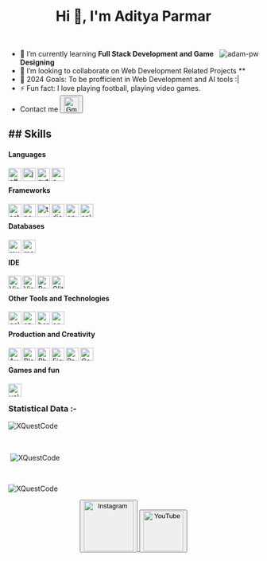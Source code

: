 <h1 align="center">Hi 👋, I'm Aditya Parmar</h1>

<br>

<p><img align="right" src="https://github.com/Adam-pw/Adam-pw/blob/main/animation_500_kxa883sd.gif" alt="adam-pw" /></p>

- 🌱 I’m currently learning **Full Stack Development and Game Designing** <br>
- 👯 I’m looking to collaborate on Web Development Related Projects ** <br>
- 🥅 2024 Goals: To be profficient in Web Development and AI tools :| <br>
- ⚡ Fun fact: I love playing football, playing video games. <br>
- Contact me <a href="mailto:xquestcodes@gmail.com"> <button>
    <img src="https://i.imgur.com/5b0bAC4.png" alt="Gmail" width="30"/> </button>
  </a>

<h2>
## Skills </h2>

<h4> Languages </h4>
<span> 

<img align="left" alt="c#" width="26px" src="https://i.imgur.com/loWAHjB.png" />
<img align="left" alt="js" width="26px" src="https://i.imgur.com/3u1wzwE.png" />
<img align="left" alt="python" width="26px" src="https://i.imgur.com/C71VspT.png" />
<img align="left" alt="c++" width="26px" src="https://i.imgur.com/YMXeZ6b.png" /> <br />
</span>

<h4> Frameworks </h4>
<span>
  <a href="https://astro.build/" target="_blank">
    <img align="left" alt="astro" width="26px" src="https://astro.build/assets/press/astro-icon-light.svg" />
  </a>

  <a href="https://nodejs.org/" target="_blank">
    <img align="left" alt="nodejs" width="26px" src="https://i.imgur.com/lPPZ3AO.png" />
  </a>

  <a href="https://www.typescriptlang.org/" target="_blank">
    <img align="left" alt="typescript" width="26px" src="https://upload.wikimedia.org/wikipedia/commons/thumb/4/4c/Typescript_logo_2020.svg/2048px-Typescript_logo_2020.svg.png" />
  </a>

  <a href="https://discord.js.org/" target="_blank">
    <img align="left" alt="discordjs" width="26px" src="https://i.imgur.com/rccpTOp.png" />
  </a>

  <a href="https://opencv.org/" target="_blank">
    <img align="left" alt="opencv" width="26px" src="https://i.imgur.com/cgMOqRS.png">
  </a>

  <a href="https://www.splashkit.io/" target="_blank">
    <img align="left" alt="splashkit" width="26px" src="https://i.imgur.com/WnoKlPc.png">
  </a><br />
</span>

<h4> Databases </h4>
<span>
  <a href="https://www.mysql.com/" target="_blank">
    <img align="left" alt="mysql" width="26px" src="https://i.imgur.com/sG9on5P.png">
  </a>

  <a href="https://www.mongodb.com/" target="_blank">
    <img align="left" alt="mongodb" width="26px" src="https://imgur.com/xN5cFRr.png" />
  </a><br />
</span>

<h4> IDE </h4>
<span>
  <a href="https://code.visualstudio.com/" target="_blank">
    <img align="left" alt="Visual Studio Code" width="26px" src="https://i.imgur.com/LwSdAlE.png" />
  </a>

  <a href="https://visualstudio.microsoft.com/" target="_blank">
    <img align="left" alt="Visual Studio" width="26px" src="https://i.imgur.com/SepzwEU.png" />
  </a>

  <a href="https://replit.com/" target="_blank">
    <img align="left" alt="Repl.it" width="26px" src="https://i.imgur.com/3DqvI5F.png" />
  </a>

  <a href="https://glitch.com/" target="_blank">
    <img align="left" alt="Glitch" width="26px" src="https://i.imgur.com/96ku0wz.png" />
  </a><br />
</span>

<h4> Other Tools and Technologies </h4>
<span text-align: center>
  <a href="https://cloud.google.com/" target="_blank">
    <img align="left" alt="gcloud" width="26px" src="https://i.imgur.com/qHpvfwl.png">
  </a>

  <a href="https://azure.microsoft.com/" target="_blank">
    <img align="left" alt="azure" width="26px" src="https://swimburger.net/media/ppnn3pcl/azure.png">
  </a>

  <a href="https://www.heroku.com/" target="_blank">
    <img align="left" alt="heroku" width="26px" src="https://i.imgur.com/v9IRHGV.png" />
  </a>

  <a href="https://www.openai.com/" target="_blank">
    <img align="left" alt="openai" width="26px" src="https://static.vecteezy.com/system/resources/previews/021/495/993/original/chatgpt-openai-logo-icon-free-png.png" />
  </a>
</span>

 <br/>
</span>
<h4> Production and Creativity </h4>
<span>
  <a href="https://www.autodesk.com/products/fusion-360/overview" target="_blank">
    <img align="left" alt="AutoCad Fusion 360" width="26px" src="https://seeklogo.com/images/A/autodesk-fusion-360-logo-7F72A76397-seeklogo.com.png" />
  </a>

  <a href="https://www.blender.org/" target="_blank">
    <img align="left" alt="Blender" width="26px" src="https://upload.wikimedia.org/wikipedia/commons/thumb/0/0c/Blender_logo_no_text.svg/2503px-Blender_logo_no_text.svg.png" />
  </a>

  <a href="https://www.adobe.com/products/photoshop.html" target="_blank">
    <img align="left" alt="Photoshop" width="26px" src="https://upload.wikimedia.org/wikipedia/commons/2/20/Photoshop_CC_icon.png" />
  </a>

  <a href="https://www.figma.com/" target="_blank">
    <img align="left" alt="Figma" width="26px" src="https://cdn.freebiesupply.com/logos/large/2x/figma-1-logo-png-transparent.png" />
  </a>

  <a href="https://www.adobe.com/products/premiere.html" target="_blank">
    <img align="left" alt="Premiere Pro" width="26px" src="https://encrypted-tbn0.gstatic.com/images?q=tbn:ANd9GcSpAwUAzpUlfVtztLu6hFZFMa72SNcVkKLqJ4MY69B0fQ&s" />
  </a>

  <a href="https://www.canva.com/" target="_blank">
    <img align="left" alt="Canva" width="26px" src="https://www.edigitalagency.com.au/wp-content/uploads/Canva-logo-png-circle-full-colour-white-font.png" />
  </a><br />
</span>

<h4> Games and fun </h4>
<span>
  <a href="https://playvalorant.com/" target="_blank">
    <img align="left" alt="valorant" width="26px" src="https://i.imgur.com/2bRyGNd.png" />
  </a> <br />
</span>
    
<h3>Statistical Data :-</h3>
<p><img align="center"
    src="https://github-readme-stats.vercel.app/api/top-langs?username=XQuestCode&show_icons=true&locale=en&bg_color=0d1117&text_color=ffffff&layout=compact"
    alt="XQuestCode" 
    bg_color=#808080/></p>

<br>

<p>&nbsp;<img align="center" src="https://github-readme-stats.vercel.app/api?username=XQuestCode&show_icons=true&locale=en&bg_color=0d1117&text_color=ffffff&repo=convoychat"
    alt="XQuestCode" /></p>

<br>

<p><img align="center" src="https://github-readme-streak-stats.herokuapp.com/?user=XQuestCode&theme=dark&background=0d1117&date_format=M%20j%5B%2C%20Y%5D" alt="XQuestCode" /></p>

<p align="center">
<a href="https://www.instagram.com/aditya.src/"> <button>
    <img src="https://i.imgur.com/TAeUEyJ.png" alt="Instagram" width="100"/> </button>
  </a>
<a href="https://www.youtube.com/channel/UCQdiX8psFfls2wbwtOdhKLw"> <button>
    <img src="https://user-images.githubusercontent.com/59381835/92191346-676c5480-ee18-11ea-8240-e416eb1a5b5d.png" alt="YouTube" width="80"/> </button>
  </a>
<!--     <a href="https://dsc.gg/primogem"> <button>
        <img src="https://i.imgur.com/H62seUA.png" alt="Discord" width="120"/> </button>
  </a> -->
</p>
